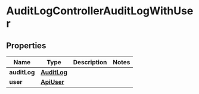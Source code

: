 

# AuditLogControllerAuditLogWithUser


## Properties

| Name | Type | Description | Notes |
|------------ | ------------- | ------------- | -------------|
|**auditLog** | [**AuditLog**](AuditLog.md) |  |  |
|**user** | [**ApiUser**](ApiUser.md) |  |  |



